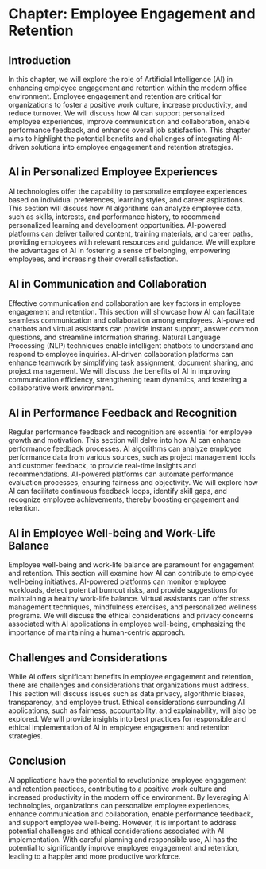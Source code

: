 Chapter: Employee Engagement and Retention
==========================================

Introduction
------------

In this chapter, we will explore the role of Artificial Intelligence (AI) in enhancing employee engagement and retention within the modern office environment. Employee engagement and retention are critical for organizations to foster a positive work culture, increase productivity, and reduce turnover. We will discuss how AI can support personalized employee experiences, improve communication and collaboration, enable performance feedback, and enhance overall job satisfaction. This chapter aims to highlight the potential benefits and challenges of integrating AI-driven solutions into employee engagement and retention strategies.

AI in Personalized Employee Experiences
---------------------------------------

AI technologies offer the capability to personalize employee experiences based on individual preferences, learning styles, and career aspirations. This section will discuss how AI algorithms can analyze employee data, such as skills, interests, and performance history, to recommend personalized learning and development opportunities. AI-powered platforms can deliver tailored content, training materials, and career paths, providing employees with relevant resources and guidance. We will explore the advantages of AI in fostering a sense of belonging, empowering employees, and increasing their overall satisfaction.

AI in Communication and Collaboration
-------------------------------------

Effective communication and collaboration are key factors in employee engagement and retention. This section will showcase how AI can facilitate seamless communication and collaboration among employees. AI-powered chatbots and virtual assistants can provide instant support, answer common questions, and streamline information sharing. Natural Language Processing (NLP) techniques enable intelligent chatbots to understand and respond to employee inquiries. AI-driven collaboration platforms can enhance teamwork by simplifying task assignment, document sharing, and project management. We will discuss the benefits of AI in improving communication efficiency, strengthening team dynamics, and fostering a collaborative work environment.

AI in Performance Feedback and Recognition
------------------------------------------

Regular performance feedback and recognition are essential for employee growth and motivation. This section will delve into how AI can enhance performance feedback processes. AI algorithms can analyze employee performance data from various sources, such as project management tools and customer feedback, to provide real-time insights and recommendations. AI-powered platforms can automate performance evaluation processes, ensuring fairness and objectivity. We will explore how AI can facilitate continuous feedback loops, identify skill gaps, and recognize employee achievements, thereby boosting engagement and retention.

AI in Employee Well-being and Work-Life Balance
-----------------------------------------------

Employee well-being and work-life balance are paramount for engagement and retention. This section will examine how AI can contribute to employee well-being initiatives. AI-powered platforms can monitor employee workloads, detect potential burnout risks, and provide suggestions for maintaining a healthy work-life balance. Virtual assistants can offer stress management techniques, mindfulness exercises, and personalized wellness programs. We will discuss the ethical considerations and privacy concerns associated with AI applications in employee well-being, emphasizing the importance of maintaining a human-centric approach.

Challenges and Considerations
-----------------------------

While AI offers significant benefits in employee engagement and retention, there are challenges and considerations that organizations must address. This section will discuss issues such as data privacy, algorithmic biases, transparency, and employee trust. Ethical considerations surrounding AI applications, such as fairness, accountability, and explainability, will also be explored. We will provide insights into best practices for responsible and ethical implementation of AI in employee engagement and retention strategies.

Conclusion
----------

AI applications have the potential to revolutionize employee engagement and retention practices, contributing to a positive work culture and increased productivity in the modern office environment. By leveraging AI technologies, organizations can personalize employee experiences, enhance communication and collaboration, enable performance feedback, and support employee well-being. However, it is important to address potential challenges and ethical considerations associated with AI implementation. With careful planning and responsible use, AI has the potential to significantly improve employee engagement and retention, leading to a happier and more productive workforce.

